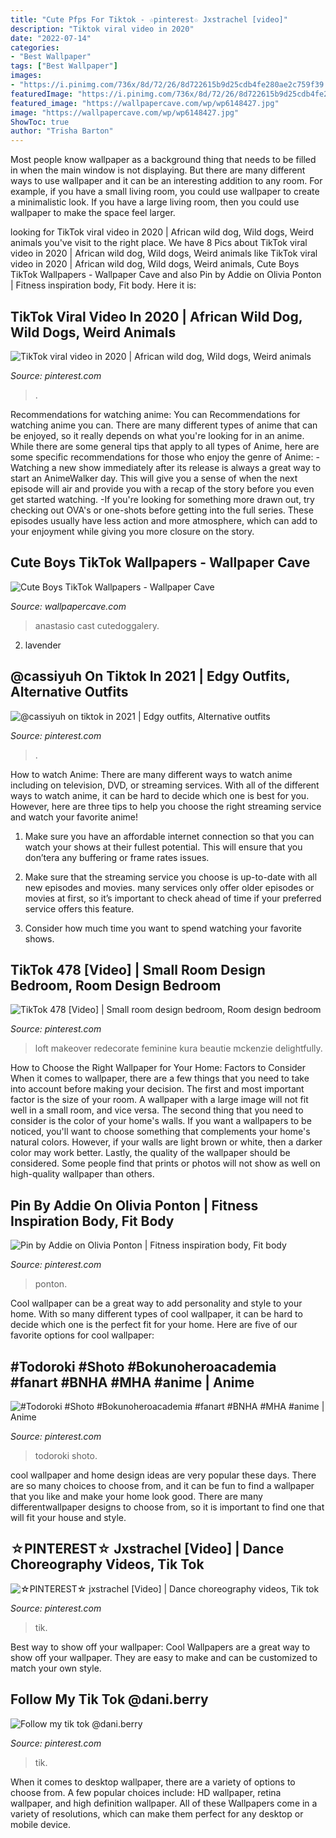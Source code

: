 ```yaml
---
title: "Cute Pfps For Tiktok - ☆pinterest☆ Jxstrachel [video]"
description: "Tiktok viral video in 2020"
date: "2022-07-14"
categories:
- "Best Wallpaper"
tags: ["Best Wallpaper"]
images:
- "https://i.pinimg.com/736x/8d/72/26/8d722615b9d25cdb4fe280ae2c759f39.jpg"
featuredImage: "https://i.pinimg.com/736x/8d/72/26/8d722615b9d25cdb4fe280ae2c759f39.jpg"
featured_image: "https://wallpapercave.com/wp/wp6148427.jpg"
image: "https://wallpapercave.com/wp/wp6148427.jpg"
ShowToc: true
author: "Trisha Barton"
---
```



Most people know wallpaper as a background thing that needs to be filled in when the main window is not displaying. But there are many different ways to use wallpaper and it can be an interesting addition to any room. For example, if you have a small living room, you could use wallpaper to create a minimalistic look. If you have a large living room, then you could use wallpaper to make the space feel larger.

	

		
looking for TikTok viral video in 2020 | African wild dog, Wild dogs, Weird animals you've visit to the right place. We have 8 Pics about TikTok viral video in 2020 | African wild dog, Wild dogs, Weird animals like TikTok viral video in 2020 | African wild dog, Wild dogs, Weird animals, Cute Boys TikTok Wallpapers - Wallpaper Cave and also Pin by Addie on Olivia Ponton | Fitness inspiration body, Fit body. Here it is:
		
    
## TikTok Viral Video In 2020 | African Wild Dog, Wild Dogs, Weird Animals

<img loading=lazy src="https://i.pinimg.com/736x/ec/b1/08/ecb1086c30d2c8ca46ef63109d913857.jpg" onerror="this.onerror=null;this.src='https://tse4.mm.bing.net/th?id=OIP.mcowYyOIflrQqEZQsqcHQAAAAA&amp;pid=15.1';" alt="TikTok viral video in 2020 | African wild dog, Wild dogs, Weird animals">

_Source: pinterest.com_

>. 

	

Recommendations for watching anime: You can
Recommendations for watching anime you can. There are many different types of anime that can be enjoyed, so it really depends on what you're looking for in an anime. While there are some general tips that apply to all types of Anime, here are some specific recommendations for those who enjoy the genre of Anime: 
-Watching a new show immediately after its release is always a great way to start an AnimeWalker day. This will give you a sense of when the next episode will air and provide you with a recap of the story before you even get started watching. 
-If you're looking for something more drawn out, try checking out OVA's or one-shots before getting into the full series. These episodes usually have less action and more atmosphere, which can add to your enjoyment while giving you more closure on the story.

    
## Cute Boys TikTok Wallpapers - Wallpaper Cave

<img loading=lazy src="https://wallpapercave.com/wp/wp6148427.jpg" onerror="this.onerror=null;this.src='https://tse1.mm.bing.net/th?id=OIP.3OfA6UV07_u8rzDwH2yfhQHaNK&amp;pid=15.1';" alt="Cute Boys TikTok Wallpapers - Wallpaper Cave">

_Source: wallpapercave.com_

>anastasio cast cutedoggalery. 

	

2. lavender 

    
## @cassiyuh On Tiktok In 2021 | Edgy Outfits, Alternative Outfits

<img loading=lazy src="https://i.pinimg.com/736x/8d/72/26/8d722615b9d25cdb4fe280ae2c759f39.jpg" onerror="this.onerror=null;this.src='https://tse4.mm.bing.net/th?id=OIP.pZ_aUgQi1wWsV4ZGGx_1UgHaNx&amp;pid=15.1';" alt="@cassiyuh on tiktok in 2021 | Edgy outfits, Alternative outfits">

_Source: pinterest.com_

>. 

	

How to watch Anime: There are many different ways to watch anime including on television, DVD, or streaming services.
With all of the different ways to watch anime, it can be hard to decide which one is best for you. However, here are three tips to help you choose the right streaming service and watch your favorite anime!
1. Make sure you have an affordable internet connection so that you can watch your shows at their fullest potential. This will ensure that you don’tera any buffering or frame rates issues.

2. Make sure that the streaming service you choose is up-to-date with all new episodes and movies. many services only offer older episodes or movies at first, so it’s important to check ahead of time if your preferred service offers this feature.

3. Consider how much time you want to spend watching your favorite shows.

    
## TikTok 478 [Video] | Small Room Design Bedroom, Room Design Bedroom

<img loading=lazy src="https://i.pinimg.com/736x/09/c5/27/09c527f4ea15e5ed9c24bd01b07453ea.jpg" onerror="this.onerror=null;this.src='https://tse1.mm.bing.net/th?id=OIP.tYnnBAdPCQZwCodbu-v9ygHaNK&amp;pid=15.1';" alt="TikTok 478 [Video] | Small room design bedroom, Room design bedroom">

_Source: pinterest.com_

>loft makeover redecorate feminine kura beautie mckenzie delightfully. 

	

How to Choose the Right Wallpaper for Your Home: Factors to Consider
When it comes to wallpaper, there are a few things that you need to take into account before making your decision. The first and most important factor is the size of your room. A wallpaper with a large image will not fit well in a small room, and vice versa. 
The second thing that you need to consider is the color of your home's walls. If you want a wallpapers to be noticed, you'll want to choose something that complements your home's natural colors. However, if your walls are light brown or white, then a darker color may work better. 
Lastly, the quality of the wallpaper should be considered. Some people find that prints or photos will not show as well on high-quality wallpaper than others.

    
## Pin By Addie On Olivia Ponton | Fitness Inspiration Body, Fit Body

<img loading=lazy src="https://i.pinimg.com/736x/7c/a5/b1/7ca5b10b1bbfd22b0e48362ff9410d21.jpg" onerror="this.onerror=null;this.src='https://tse2.mm.bing.net/th?id=OIP.vy5wCA0IA6bhRJdonuzc-gHaNK&amp;pid=15.1';" alt="Pin by Addie on Olivia Ponton | Fitness inspiration body, Fit body">

_Source: pinterest.com_

>ponton. 

	

Cool wallpaper can be a great way to add personality and style to your home. With so many different types of cool wallpaper, it can be hard to decide which one is the perfect fit for your home. Here are five of our favorite options for cool wallpaper: 

    
## #Todoroki #Shoto #Bokunoheroacademia #fanart #BNHA #MHA #anime | Anime

<img loading=lazy src="https://i.pinimg.com/736x/2c/1d/54/2c1d54e70ed126a40fa8dafc9046a8a7.jpg" onerror="this.onerror=null;this.src='https://tse3.mm.bing.net/th?id=OIP.yO7iyRlGQOGFKs4EMAmEDgHaNK&amp;pid=15.1';" alt="#Todoroki #Shoto #Bokunoheroacademia #fanart #BNHA #MHA #anime | Anime">

_Source: pinterest.com_

>todoroki shoto. 

	

cool wallpaper and home design ideas are very popular these days. There are so many choices to choose from, and it can be fun to find a wallpaper that you like and make your home look good. There are many differentwallpaper designs to choose from, so it is important to find one that will fit your house and style.

    
## ☆PINTEREST☆ Jxstrachel [Video] | Dance Choreography Videos, Tik Tok

<img loading=lazy src="https://i.pinimg.com/736x/c7/c0/f5/c7c0f503b700eabb1cf48ec157dc8413.jpg" onerror="this.onerror=null;this.src='https://tse1.mm.bing.net/th?id=OIP.T_ciLwb1YhFMagLeYdGAcgHaNK&amp;pid=15.1';" alt="☆PINTEREST☆ jxstrachel [Video] | Dance choreography videos, Tik tok">

_Source: pinterest.com_

>tik. 

	

Best way to show off your wallpaper:
Cool Wallpapers are a great way to show off your wallpaper. They are easy to make and can be customized to match your own style.

    
## Follow My Tik Tok @dani.berry

<img loading=lazy src="https://i.pinimg.com/736x/0d/8d/c4/0d8dc43765cbf09a5daaa4f6cd5330bb.jpg" onerror="this.onerror=null;this.src='https://tse1.mm.bing.net/th?id=OIP.xoz6JlzsQFC-68tnv3lKJQHaNK&amp;pid=15.1';" alt="Follow my tik tok @dani.berry">

_Source: pinterest.com_

>tik. 

	

When it comes to desktop wallpaper, there are a variety of options to choose from. A few popular choices include: HD wallpaper, retina wallpaper, and high definition wallpaper. All of these Wallpapers come in a variety of resolutions, which can make them perfect for any desktop or mobile device. 

